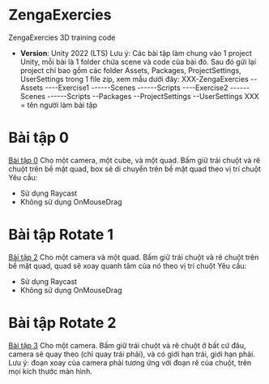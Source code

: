 # ZengaExercies
ZengaExercies 3D training code
 - **Version**: Unity 2022 (LTS)
Lưu ý: Các bài tập làm chung vào 1 project Unity, mỗi bài là 1 folder chứa scene và code của bài đó. Sau đó gửi lại project chỉ bao gồm các folder Assets, Packages, ProjectSettings, UserSettings trong 1 file zip, xem mẫu dưới đây:
XXX-ZengaExercies 
--Assets
----Exercise1
------Scenes
------Scripts
----Exercise2
------Scenes
------Scripts
--Packages
--ProjectSettings
--UserSettings
XXX = tên người làm bài tập
#  Bài tập 0 
[Bài tập 0]( Assets/Exercise1 )
Cho một camera, một cube, và một quad. Bấm giữ trái chuột và rê chuột trên bề mặt quad, box sẽ di chuyển trên bề mặt quad theo vị trí chuột 
Yêu cầu:
- Sử dụng Raycast
- Không sử dụng OnMouseDrag
# Bài tập Rotate 1
[Bài tập 2]( Assets/Exercise2 )
Cho một camera và một quad. Bấm giữ trái chuột và rê chuột trên bề mặt quad, quad sẽ xoay quanh tâm của nó theo vị trí chuột 
Yêu cầu:
- Sử dụng Raycast
- Không sử dụng OnMouseDrag
# Bài tập Rotate 2 
[Bài tập 3]( Assets/Exercise3 )
Cho một camera. Bấm giữ trái chuột và rê chuột ở bất cứ đâu, camera sẽ quay theo (chỉ quay trái phải), và có giới hạn trái, giới hạn phải. Lưu ý: đoạn xoay của camera phải tương ứng với đoạn rê của chuột, trên mọi kích thước màn hình. 

